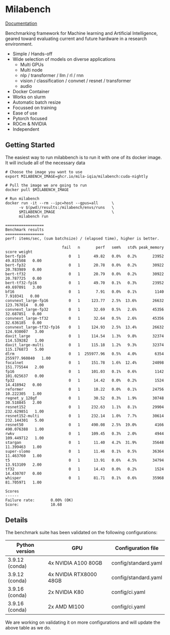 
# Milabench

[Documentation](https://mila-iqia.github.io/milabench)

Benchmarking framework for Machine learning and Artificial Intelligence, geared toward
evaluating current and future hardware in a research environment.

* Simple / Hands-off
* Wide selection of models on diverse applications
  * Multi GPUs
  * Multi node
  * nlp / transformer / llm / rl / rnn
  * vision / classification / convnet / resnet / transformer
  * audio
* Docker Container
* Works on slurm
* Automatic batch resize
* Focussed on training
* Ease of use
* Pytorch focused
* ROCm & NVIDIA
* Independent 

## Getting Started

The easiest way to run milabbench is to run it with one of its docker image.
It will include all of the necessary data


    # Choose the image you want to use
    export MILABENCH_IMAGE=ghcr.io/mila-iqia/milabench:cuda-nightly

    # Pull the image we are going to run
    docker pull $MILABENCH_IMAGE

    # Run milabench
    docker run -it --rm --ipc=host --gpus=all      \
          -v $(pwd)/results:/milabench/envs/runs   \
          $MILABENCH_IMAGE                         \
          milabench run

    =================
    Benchmark results
    =================
    perf: items/sec, (sum batchsize) / (elapsed time), higher is better.
    
                             fail   n       perf   sem%   std% peak_memory          score weight
    bert-fp16                   0   1      49.82   0.0%   0.2%       23952      49.815508   0.00
    bert-fp32                   0   1      20.78   0.0%   0.2%       30922      20.783989   0.00
    bert-tf32                   0   1      20.79   0.0%   0.2%       30922      20.787725   0.00
    bert-tf32-fp16              0   1      49.70   0.1%   0.3%       23952      49.697091   3.00
    bf16                        0   1       7.91   0.0%   0.1%        1140       7.910341   0.00
    convnext_large-fp16         0   1     123.77   2.5%  13.6%       26632     123.767014   0.00
    convnext_large-fp32         0   1      32.69   0.5%   2.6%       45356      32.687851   0.00
    convnext_large-tf32         0   1      32.64   0.5%   2.6%       45356      32.636185   0.00
    convnext_large-tf32-fp16    0   1     124.93   2.5%  13.4%       26632     124.930007   3.00
    davit_large                 0   1     114.54   1.3%   9.8%       32374     114.539282   1.00
    davit_large-multi           0   1     115.18   1.2%   9.3%       32374     115.176873   5.00
    dlrm                        0   1  255977.96   0.5%   4.0%        6354  255977.960840   1.00
    focalnet                    0   1     151.78   1.6%  12.4%       24098     151.775544   2.00
    fp16                        0   1     101.03   0.1%   0.6%        1142     101.025637   0.00
    fp32                        0   1      14.42   0.0%   0.2%        1524      14.418942   0.00
    reformer                    0   1      10.22   0.0%   0.1%       24756      10.222305   1.00
    regnet_y_128gf              0   1      30.52   0.3%   1.9%       30748      30.518845   2.00
    resnet152                   0   1     232.63   1.1%   8.1%       29904     232.629851   1.00
    resnet152-multi             0   1     232.14   1.0%   7.7%       30614     232.144301   5.00
    resnet50                    0   1     490.08   2.5%  19.0%        4166     490.076388   1.00
    rwkv                        0   1     109.45   0.3%   2.0%        4944     109.449712   1.00
    stargan                     0   1      11.40   4.2%  31.9%       35648      11.399463   1.00
    super-slomo                 0   1      11.46   0.1%   0.5%       36364      11.463760   1.00
    t5                          0   1      13.91   0.6%   4.5%       34794      13.913109   2.00
    tf32                        0   1      14.43   0.0%   0.2%        1524      14.430707   0.00
    whisper                     0   1      81.71   0.1%   0.6%       35968      81.705971   1.00

    Scores
    ------
    Failure rate:       0.00% (OK)
    Score:              10.68


## Details

The benchmark suite has been validated on the following configurations:

| Python version |          GPU           |   Configuration file |
|       -        |        -               |           -          |
| 3.9.12 (conda) | 4x NVIDIA A100 80GB    | config/standard.yaml |
| 3.9.12 (conda) | 4x NVIDIA RTX8000 48GB | config/standard.yaml |
| 3.9.16 (conda) | 2x NVIDIA K80          | config/ci.yaml       |
| 3.9.16 (conda) | 2x AMD MI100           | config/ci.yaml       |

We are working on validating it on more configurations and will update the above table as we do.



